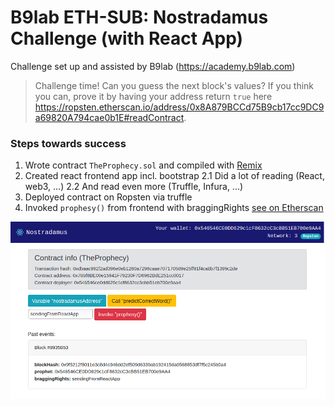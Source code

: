 # B9lab ETH-SUB: Nostradamus Challenge (with React App)

Challenge set up and assisted by B9lab (https://academy.b9lab.com)


> Challenge time! Can you guess the next block's values? If you think you can, prove it by having your address return `true` here https://ropsten.etherscan.io/address/0x8A879BCCd75B9cb17cc9DC9a69820A794cae0b1E#readContract.


### Steps towards success
1. Wrote contract `TheProphecy.sol` and compiled with [Remix](http://remix.ethereum.org)
2. Created react frontend app incl. bootstrap
	2.1 Did a lot of reading (React, web3, ...)
	2.2 And read even more (Truffle, Infura, ...)
3. Deployed contract on Ropsten via truffle
4. Invoked `prophesy()` from frontend with braggingRights [see on Etherscan](https://ropsten.etherscan.io/tx/0x5d4c9b21dc9e1f7e28be09c27a0ccd9668a9bb8cff753582ecd5d2f7dae9f2b7)


![Screenshot_ChallangeNostradamus_Ropsten](https://github.com/Dakavon/B9labETHsub-NostradamusReact/blob/master/screenshots/Screenshot_Challange%20Nostradamus_Ropsten.png)